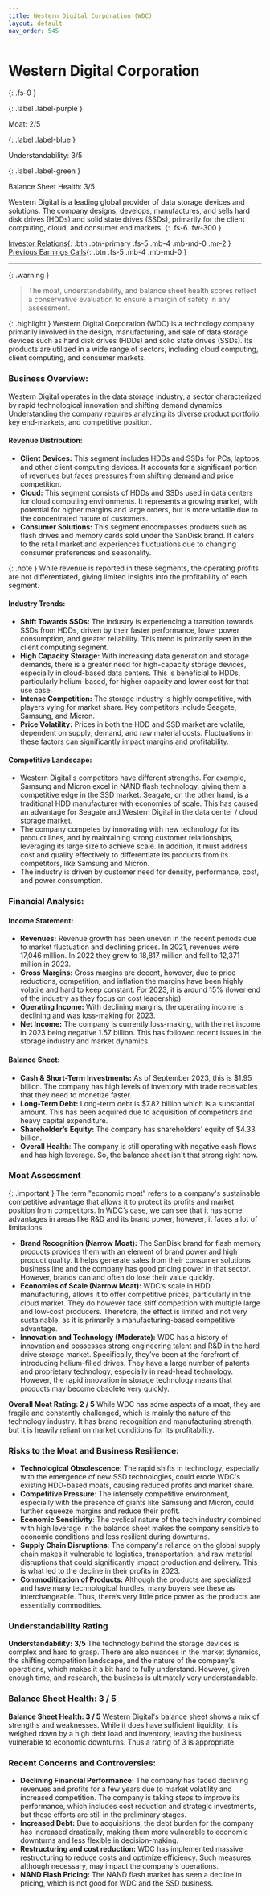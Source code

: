 ```yaml
---
title: Western Digital Corporation (WDC)
layout: default
nav_order: 545
---
```


# Western Digital Corporation
{: .fs-9 }

{: .label .label-purple }

Moat: 2/5

{: .label .label-blue }

Understandability: 3/5

{: .label .label-green }

Balance Sheet Health: 3/5

Western Digital is a leading global provider of data storage devices and solutions.  The company designs, develops, manufactures, and sells hard disk drives (HDDs) and solid state drives (SSDs), primarily for the client computing, cloud, and consumer end markets.
{: .fs-6 .fw-300 }

[Investor Relations](https://www.google.com/search?q=WDC+investor+relations){: .btn .btn-primary .fs-5 .mb-4 .mb-md-0 .mr-2 }
[Previous Earnings Calls](https://discountingcashflows.com/company/WDC/transcripts/){: .btn .fs-5 .mb-4 .mb-md-0 }

---

{: .warning }
>The moat, understandability, and balance sheet health scores reflect a conservative evaluation to ensure a margin of safety in any assessment.



{: .highlight }
Western Digital Corporation (WDC) is a technology company primarily involved in the design, manufacturing, and sale of data storage devices such as hard disk drives (HDDs) and solid state drives (SSDs). Its products are utilized in a wide range of sectors, including cloud computing, client computing, and consumer markets.

### Business Overview:
Western Digital operates in the data storage industry, a sector characterized by rapid technological innovation and shifting demand dynamics. Understanding the company requires analyzing its diverse product portfolio, key end-markets, and competitive position.

#### Revenue Distribution:
*   **Client Devices:** This segment includes HDDs and SSDs for PCs, laptops, and other client computing devices. It accounts for a significant portion of revenues but faces pressures from shifting demand and price competition.
*   **Cloud:** This segment consists of HDDs and SSDs used in data centers for cloud computing environments. It represents a growing market, with potential for higher margins and large orders, but is more volatile due to the concentrated nature of customers.
*   **Consumer Solutions:** This segment encompasses products such as flash drives and memory cards sold under the SanDisk brand. It caters to the retail market and experiences fluctuations due to changing consumer preferences and seasonality.

{: .note }
While revenue is reported in these segments, the operating profits are not differentiated, giving limited insights into the profitability of each segment.

#### Industry Trends:
*   **Shift Towards SSDs:** The industry is experiencing a transition towards SSDs from HDDs, driven by their faster performance, lower power consumption, and greater reliability. This trend is primarily seen in the client computing segment.
*  **High Capacity Storage:** With increasing data generation and storage demands, there is a greater need for high-capacity storage devices, especially in cloud-based data centers. This is beneficial to HDDs, particularly helium-based, for higher capacity and lower cost for that use case.
*   **Intense Competition:** The storage industry is highly competitive, with players vying for market share. Key competitors include Seagate, Samsung, and Micron.
*   **Price Volatility:** Prices in both the HDD and SSD market are volatile, dependent on supply, demand, and raw material costs. Fluctuations in these factors can significantly impact margins and profitability.

#### Competitive Landscape:
*   Western Digital's competitors have different strengths. For example, Samsung and Micron excel in NAND flash technology, giving them a competitive edge in the SSD market. Seagate, on the other hand, is a traditional HDD manufacturer with economies of scale. This has caused an advantage for Seagate and Western Digital in the data center / cloud storage market.
*   The company competes by innovating with new technology for its product lines, and by maintaining strong customer relationships, leveraging its large size to achieve scale. In addition, it must address cost and quality effectively to differentiate its products from its competitors, like Samsung and Micron.
*   The industry is driven by customer need for density, performance, cost, and power consumption.

### Financial Analysis:

#### Income Statement:
*   **Revenues:** Revenue growth has been uneven in the recent periods due to market fluctuation and declining prices. In 2021, revenues were 17,046 million. In 2022 they grew to 18,817 million and fell to 12,371 million in 2023.
*   **Gross Margins:** Gross margins are decent, however, due to price reductions, competition, and inflation the margins have been highly volatile and hard to keep constant. For 2023, it is around 15% (lower end of the industry as they focus on cost leadership)
*   **Operating Income:** With declining margins, the operating income is declining and was loss-making for 2023.
*   **Net Income:** The company is currently loss-making, with the net income in 2023 being negative 1.57 billion. This has followed recent issues in the storage industry and market dynamics.

#### Balance Sheet:
*   **Cash & Short-Term Investments:** As of September 2023, this is \$1.95 billion. The company has high levels of inventory with trade receivables that they need to monetize faster.
*   **Long-Term Debt:** Long-term debt is \$7.82 billion which is a substantial amount. This has been acquired due to acquisition of competitors and heavy capital expenditure.
*   **Shareholder’s Equity:** The company has shareholders’ equity of \$4.33 billion.
*   **Overall Health**: The company is still operating with negative cash flows and has high leverage. So, the balance sheet isn't that strong right now.

### Moat Assessment

{: .important }
The term "economic moat" refers to a company's sustainable competitive advantage that allows it to protect its profits and market position from competitors. In WDC’s case, we can see that it has some advantages in areas like R&D and its brand power, however, it faces a lot of limitations.

*   **Brand Recognition (Narrow Moat):** The SanDisk brand for flash memory products provides them with an element of brand power and high product quality. It helps generate sales from their consumer solutions business line and the company has good pricing power in that sector. However, brands can and often do lose their value quickly.
*   **Economies of Scale (Narrow Moat):** WDC’s scale in HDD manufacturing, allows it to offer competitive prices, particularly in the cloud market. They do however face stiff competition with multiple large and low-cost producers. Therefore, the effect is limited and not very sustainable, as it is primarily a manufacturing-based competitive advantage.
*   **Innovation and Technology (Moderate):** WDC has a history of innovation and possesses strong engineering talent and R&D in the hard drive storage market. Specifically, they’ve been at the forefront of introducing helium-filled drives. They have a large number of patents and proprietary technology, especially in read-head technology. However, the rapid innovation in storage technology means that products may become obsolete very quickly.

**Overall Moat Rating: 2 / 5**
While WDC has some aspects of a moat, they are fragile and constantly challenged, which is mainly the nature of the technology industry. It has brand recognition and manufacturing strength, but it is heavily reliant on market conditions for its profitability.

### Risks to the Moat and Business Resilience:

*   **Technological Obsolescence**: The rapid shifts in technology, especially with the emergence of new SSD technologies, could erode WDC's existing HDD-based moats, causing reduced profits and market share.
*   **Competitive Pressure**: The intensely competitive environment, especially with the presence of giants like Samsung and Micron, could further squeeze margins and reduce their profit.
*   **Economic Sensitivity**: The cyclical nature of the tech industry combined with high leverage in the balance sheet makes the company sensitive to economic conditions and less resilient during downturns.
*   **Supply Chain Disruptions**: The company's reliance on the global supply chain makes it vulnerable to logistics, transportation, and raw material disruptions that could significantly impact production and delivery. This is what led to the decline in their profits in 2023.
*   **Commoditization of Products:** Although the products are specialized and have many technological hurdles, many buyers see these as interchangeable. Thus, there’s very little price power as the products are essentially commodities.

### Understandability Rating

**Understandability: 3/5**
The technology behind the storage devices is complex and hard to grasp. There are also nuances in the market dynamics, the shifting competition landscape, and the nature of the company's operations, which makes it a bit hard to fully understand. However, given enough time, and research, the business is ultimately very understandable.

### Balance Sheet Health: 3 / 5

**Balance Sheet Health: 3 / 5**
Western Digital's balance sheet shows a mix of strengths and weaknesses. While it does have sufficient liquidity, it is weighed down by a high debt load and inventory, leaving the business vulnerable to economic downturns. Thus a rating of 3 is appropriate.

### Recent Concerns and Controversies:

*   **Declining Financial Performance:**  The company has faced declining revenues and profits for a few years due to market volatility and increased competition. The company is taking steps to improve its performance, which includes cost reduction and strategic investments, but these efforts are still in the preliminary stages.
*   **Increased Debt:** Due to acquisitions, the debt burden for the company has increased drastically, making them more vulnerable to economic downturns and less flexible in decision-making.
*   **Restructuring and cost reduction:** WDC has implemented massive restructuring to reduce costs and optimize efficiency. Such measures, although necessary, may impact the company's operations.
*  **NAND Flash Pricing:** The NAND flash market has seen a decline in pricing, which is not good for WDC and the SSD business.